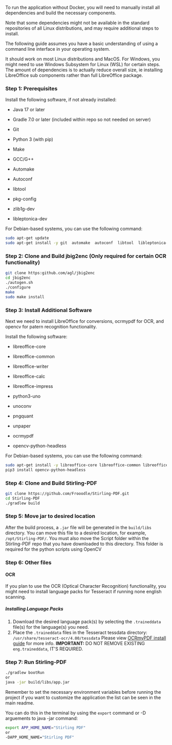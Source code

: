 
To run the application without Docker, you will need to manually install all dependencies and build the necessary components.

Note that some dependencies might not be available in the standard repositories of all Linux distributions, and may require additional steps to install.

The following guide assumes you have a basic understanding of using a command line interface in your operating system.

It should work on most Linux distributions and MacOS. For Windows, you might need to use Windows Subsystem for Linux (WSL) for certain steps.
The amount of dependencies is to actually reduce overall size, ie installing LibreOffice sub components rather than full LibreOffice package.

### Step 1: Prerequisites

Install the following software, if not already installed:

- Java 17 or later

- Gradle 7.0 or later (included within repo so not needed on server)

- Git

- Python 3 (with pip)

- Make

- GCC/G++

- Automake

- Autoconf

- libtool

- pkg-config

- zlib1g-dev

- libleptonica-dev

For Debian-based systems, you can use the following command:

```bash
sudo apt-get update
sudo apt-get install -y git  automake  autoconf  libtool  libleptonica-dev  pkg-config zlib1g-dev make g++ java-17-openjdk python3 python3-pip
```

### Step 2: Clone and Build jbig2enc (Only required for certain OCR functionality)

```bash
git clone https:github.com/agl/jbig2enc
cd jbig2enc
./autogen.sh
./configure
make
sudo make install
```

### Step 3: Install Additional Software
Next we need to install LibreOffice for conversions, ocrmypdf for OCR, and opencv for patern recognition functionality.

Install the following software:

- libreoffice-core

- libreoffice-common

- libreoffice-writer

- libreoffice-calc

- libreoffice-impress

- python3-uno

- unoconv

- pngquant

- unpaper

- ocrmypdf

- opencv-python-headless

For Debian-based systems, you can use the following command:

```bash
sudo apt-get install -y libreoffice-core libreoffice-common libreoffice-writer libreoffice-calc  libreoffice-impress python3-uno  unoconv  pngquant  unpaper  ocrmypdf
pip3 install opencv-python-headless
```

### Step 4: Clone and Build Stirling-PDF

```bash
git clone https://github.com/Frooodle/Stirling-PDF.git
cd Stirling-PDF
./gradlew build
```


### Step 5: Move jar to desired location

After the build process, a `.jar` file will be generated in the `build/libs` directory.
You can move this file to a desired location, for example, `/opt/Stirling-PDF/`.
You must also move the Script folder within the Stirling-PDF repo that you have downloaded to this directory.
This folder is required for the python scripts using OpenCV

### Step 6: Other files
#### OCR
If you plan to use the OCR (Optical Character Recognition) functionality, you might need to install language packs for Tesseract if running none english scanning.

##### Installing Language Packs

1. Download the desired language pack(s) by selecting the `.traineddata` file(s) for the language(s) you need.
2. Place the `.traineddata` files in the Tesseract tessdata directory: `/usr/share/tesseract-ocr/4.00/tessdata`
Please view  [OCRmyPDF install guide](https:ocrmypdf.readthedocs.io/en/latest/installation.html) for more info.
**IMPORTANT:** DO NOT REMOVE EXISTING `eng.traineddata`, IT'S REQUIRED.



### Step 7: Run Stirling-PDF

```bash
./gradlew bootRun
or
java -jar build/libs/app.jar
```

Remember to set the necessary environment variables before running the project if you want to customize the application the list can be seen in the main readme.

You can do this in the terminal by using the `export` command or -D arguements to java -jar command:

```bash
export APP_HOME_NAME="Stirling PDF"
or
-DAPP_HOME_NAME="Stirling PDF" 
```

